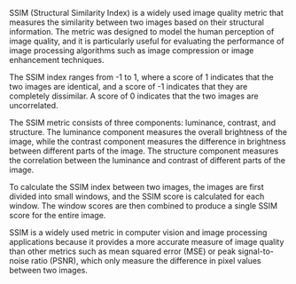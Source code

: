 SSIM (Structural Similarity Index) is a widely used image quality metric that measures the similarity between two images based on their structural information. The metric was designed to model the human perception of image quality, and it is particularly useful for evaluating the performance of image processing algorithms such as image compression or image enhancement techniques.

The SSIM index ranges from -1 to 1, where a score of 1 indicates that the two images are identical, and a score of -1 indicates that they are completely dissimilar. A score of 0 indicates that the two images are uncorrelated.

The SSIM metric consists of three components: luminance, contrast, and structure. The luminance component measures the overall brightness of the image, while the contrast component measures the difference in brightness between different parts of the image. The structure component measures the correlation between the luminance and contrast of different parts of the image.

To calculate the SSIM index between two images, the images are first divided into small windows, and the SSIM score is calculated for each window. The window scores are then combined to produce a single SSIM score for the entire image.

SSIM is a widely used metric in computer vision and image processing applications because it provides a more accurate measure of image quality than other metrics such as mean squared error (MSE) or peak signal-to-noise ratio (PSNR), which only measure the difference in pixel values between two images.